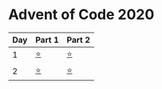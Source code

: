 # Advent of Code 2020


| Day | Part 1           | Part 2           |
|-----|------------------|------------------|
| 1   | [:star:](../../../blob/280d40b873a818e0ad355dea4b65bf9b939dbdb2/2020/1/1.py) | [:star:](1/1.py) |
| 2   | [:star:](../../../blob/b66065cb21f9cf15aa79b91ece2c9c26b662777e/2020/2/2.py) | [:star:](2/2.py) |